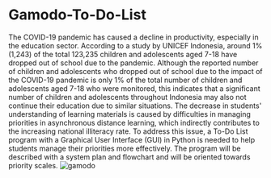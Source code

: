 # Gamodo-To-Do-List
The COVID-19 pandemic has caused a decline in productivity, especially in the education sector. According to a study by UNICEF
Indonesia, around 1% (1,243) of the total 123,235 children and adolescents aged 7-18 have dropped out of school due to the pandemic.
Although the reported number of children and adolescents who dropped out of school due to the impact of the COVID-19 pandemic is only 1%
of the total number of children and adolescents aged 7-18 who were monitored, this indicates that a significant number of children and
adolescents throughout Indonesia may also not continue their education due to similar situations. The decrease in students' understanding of
learning materials is caused by difficulties in managing priorities in asynchronous distance learning, which indirectly contributes to the
increasing national illiteracy rate. To address this issue, a To-Do List program with a Graphical User Interface (GUI) in Python is needed to
help students manage their priorities more effectively. The program will be described with a system plan and flowchart and will be oriented
towards priority scales.
![gamodo](https://github.com/tarawithoutbudimann/Gamodo-To-Do-List/assets/113746952/c1fe81aa-6260-4a52-994e-b5630e64dc24)
